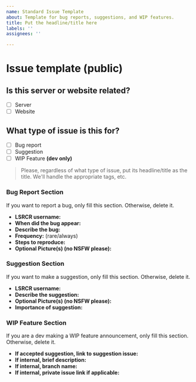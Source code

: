 ```yaml
---
name: Standard Issue Template
about: Template for bug reports, suggestions, and WIP features.
title: Put the headline/title here
labels: ''
assignees: ''

---
```


# Issue template (public)

## Is this server or website related?
- [ ] Server
- [ ] Website

## What type of issue is this for?
- [ ] Bug report
- [ ] Suggestion
- [ ] WIP Feature **(dev only)**

> Please, regardless of what type of issue, put its headline/title as the title. We'll handle the appropriate tags, etc.

### Bug Report Section
If you want to report a bug, only fill this section. Otherwise, delete it.

- **LSRCR username:**
- **When did the bug appear:**
- **Describe the bug:**
- **Frequency:** (rare/always)
- **Steps to reproduce:**
- **Optional Picture(s) (no NSFW please):**

### Suggestion Section
If you want to make a suggestion, only fill this section. Otherwise, delete it.

- **LSRCR username:**
- **Describe the suggestion:**
- **Optional Picture(s) (no NSFW please):**
- **Importance of suggestion:**

### WIP Feature Section
If you are a dev making a WIP feature announcement, only fill this section. Otherwise, delete it.

- **If accepted suggestion, link to suggestion issue:**
- **If internal, brief description:**
- **If internal, branch name:**
- **If internal, private issue link if applicable:**
